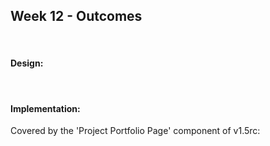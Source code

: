 <link rel="stylesheet" href="{{baseUrl}}/css/main.css">
<link rel="stylesheet" href="{{baseUrl}}/css/schedule.css">

<div class="website-content">

## Week 12 - Outcomes

<div id="main">

<br>

#### Design:

<dynamic-panel src="outcome-umlModel.md" type="info" header="**`W12.1` Can explain some UML models** :star::star::star:" no-close/>

<!-- ==================================================================================================== -->

<br>

#### Implementation:

<dynamic-panel src="outcome-cloudComputing.md" type="success" header="**`W12.2` Can explain cloud computing basics** :star::star::star::star:" no-close/>

<!-- ==================================================================================================== -->

<panel type="danger" header="**`W12.3` Can describe contributions to a project** :star:" no-close>
  <panel header=":dart: Evidence" expanded>

Covered by the 'Project Portfolio Page' component of v1.5rc:

<include src="../../admin/project-v15rc.md" name="%%Admin &raquo; Project &rarr; v1.5rc%%" dynamic />

  </panel>
</panel>

</div>
</div>
